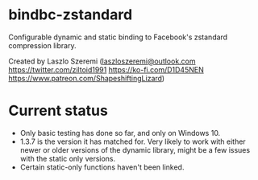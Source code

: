 # bindbc-zstandard
Configurable dynamic and static binding to Facebook's zstandard compression library.

Created by Laszlo Szeremi (laszloszeremi@outlook.com https://twitter.com/ziltoid1991 https://ko-fi.com/D1D45NEN https://www.patreon.com/ShapeshiftingLizard)

# Current status

* Only basic testing has done so far, and only on Windows 10.
* 1.3.7 is the version it has matched for. Very likely to work with either newer or older versions of the dynamic library, might be a few issues with the static only versions.
* Certain static-only functions haven't been linked.
